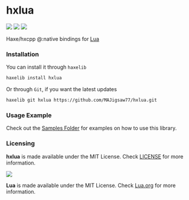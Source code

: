 # hxlua

![](https://img.shields.io/github/repo-size/MAJigsaw77/hxlua) ![](https://badgen.net/github/open-issues/MAJigsaw77/hxlua) ![](https://badgen.net/badge/license/MIT/green)

Haxe/hxcpp @:native bindings for [Lua](http://www.lua.org/)

### Installation

You can install it through `haxelib`
```bash
haxelib install hxlua
```
Or through `Git`, if you want the latest updates
```bash
haxelib git hxlua https://github.com/MAJigsaw77/hxlua.git
```

### Usage Example

Check out the [Samples Folder](samples/) for examples on how to use this library.

### Licensing

**hxlua** is made available under the MIT License. Check [LICENSE](./LICENSE) for more information.

![](https://raw.githubusercontent.com/MAJigsaw77/hxlua/main/lua-logo.png)

**Lua** is made available under the MIT License. Check [Lua.org](https://www.lua.org/license.html) for more information.
